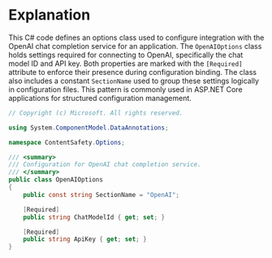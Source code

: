 # Explanation
This C# code defines an options class used to configure integration with the OpenAI chat completion service for an application. The `OpenAIOptions` class holds settings required for connecting to OpenAI, specifically the chat model ID and API key. Both properties are marked with the `[Required]` attribute to enforce their presence during configuration binding. The class also includes a constant `SectionName` used to group these settings logically in configuration files. This pattern is commonly used in ASP.NET Core applications for structured configuration management.

```csharp
// Copyright (c) Microsoft. All rights reserved.

using System.ComponentModel.DataAnnotations;

namespace ContentSafety.Options;

/// <summary>
/// Configuration for OpenAI chat completion service.
/// </summary>
public class OpenAIOptions
{
    public const string SectionName = "OpenAI";

    [Required]
    public string ChatModelId { get; set; }

    [Required]
    public string ApiKey { get; set; }
}
```